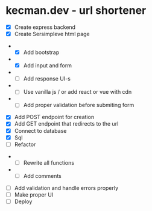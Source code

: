 # kecman.dev - url shortener

- [x] Create express backend
- [x] Create Sersimpleve html page
- - [x] Add bootstrap
- - [x] Add input and form
- - [ ] Add response UI-s
- - [ ] Use vanilla js / or add react or vue with cdn
- - [ ] Add proper validation before submiting form
- [x] Add POST endpoint for creation
- [x] Add GET endpoint that redirects to the url
- [x] Connect to database
- [x] Sql
- [ ] Refactor
- - [ ] Rewrite all functions
- - [ ] Add comments
- [ ] Add validation and handle errors properly
- [ ] Make proper UI
- [ ] Deploy
